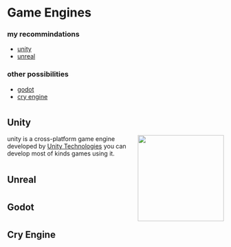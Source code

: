 # Game Engines
### my recommindations 
* [unity](#unity)
* [unreal](#unreal)
### other possibilities
* [godot](#godot)
* [cry engine](#cry-engine)

#
## Unity
<img align="right" src="https://github.com/ahmadlahluob/Game-Maker-Masterclass/blob/main/Engines/logos/UnityLogo.png" width ="200" hieght ="200">

unity is a cross-platform game engine developed by [Unity Technologies](https://unity.com/) you can develop most of kinds games using it.

#
## Unreal

#
## Godot
#
## Cry Engine
